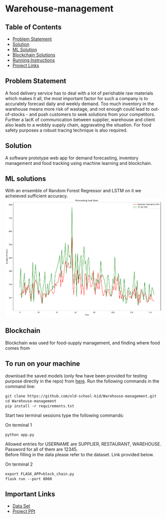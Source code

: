 # Warehouse-management

## Table of Contents

- [Problem Statement](#Problem-Statement)
- [Solution](#solution)
- [ML Solution](#ML-solution)
- [Blockchain Solutions](#Blockchain)
- [Running Instructions](#To-run-on-your-machine)
- [Project Links](#Important-links)

## Problem Statement 
A food delivery service has to deal with a lot of perishable raw materials which makes it all, the most important factor for such a company is to accurately forecast daily and weekly demand. Too much inventory in the warehouse means more risk of wastage, and not enough could lead to out-of-stocks - and push customers to seek solutions from your competitors. Further a lacK of communication between supplier, warehouse and client also leads to a wobbly supply chain, aggravating the situation. For food safety purposes a robust tracing technique is also required.

## Solution
A software prototype web app for demand forecasting, inventory management and food tracking using machine learning and blockchain. 

## ML solutions
With an ensemble of Random Forest Regressor and LSTM on it we acheieved sufficient accuracy.
![Final Prediction](https://github.com/old-school-kid/Warehouse-management/blob/main/Images/Final%20prediction.png)

## Blockchain
Blockchain was used for food-supply management, and finding where food comes from

## To run on your machine 

download the saved models (only few have been provided for testing purpose directly in the repo) from [here](https://drive.google.com/file/d/12tnt5IYw8O-ScwH-dc1JBkSMy3de07Lj/view?usp=sharing).
Run the following commands in the command line:
```
git clone https://github.com/old-school-kid/Warehouse-management.git
cd Warehouse-management
pip install -r requirements.txt
```

Start two terminal sessions type the following commands:

On terminal 1
```
python app.py
```
Allowed entries for USERNAME are SUPPLIER, RESTAURANT, WAREHOUSE. <br>
Password for all of them are 12345. <br>
Before filling in the data please refer to the dataset. Link provided below.

On terminal 2
```
export FLASK_APP=block_chain.py
flask run --port 8000
```

## Important Links 
  - [Data Set](https://www.kaggle.com/ghoshsaptarshi/av-genpact-hack-dec2018?rvi=1)
  - [Project PPt](https://docs.google.com/presentation/d/1N5q2Oo6VV6-OfUxNbGrZtgSxpJClLpjqZNC8lbzkUbs/edit?usp=sharing)

